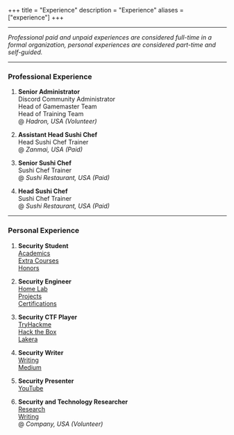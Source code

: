 +++
title = "Experience"
description = "Experience"
aliases = ["experience"]
+++

---

*Professional paid and unpaid experiences are considered full-time in a formal organization, personal experiences are considered part-time and self-guided.*

---

### Professional Experience

1. **Senior Administrator** \
 Discord Community Administrator \
 Head of Gamemaster Team \
 Head of Training Team \
 @ *Hadron, USA (Volunteer)*

2. **Assistant Head Sushi Chef** \
 Head Sushi Chef Trainer \
 @ *Zanmai, USA (Paid)*

3. **Senior Sushi Chef** \
 Sushi Chef Trainer \
 @ *Sushi Restaurant, USA (Paid)*

4. **Head Sushi Chef** \
 Sushi Chef Trainer \
 @ *Sushi Restaurant, USA (Paid)*

---

### Personal Experience

1. **Security Student** \
 [Academics](https://noahsec.pro/academics/) \
 [Extra Courses](https://noahsec.pro/courses/) \
 [Honors](https://noahsec.pro/honors/)

2. **Security Engineer** \
 [Home Lab](https://noahsec.pro/portfolio/) \
 [Projects](https://noahsec.pro/portfolio/) \
 [Certifications](https://noahsec.pro/certifications/) 

3. **Security CTF Player** \
 [TryHackme](https://noahsec.pro/competitions/) \
 [Hack the Box](https://noahsec.pro/competitions/) \
 [Lakera](https://noahsec.pro/competitions/) 

4. **Security Writer** \
 [Writing](https://noahsec.pro/writing/) \
 [Medium](https://medium.com/@noahsec) 

5. **Security Presenter** \
 [YouTube](https://youtube.com/@noahsec)

6. **Security and Technology Researcher** \
 [Research](https://noahsec.pro/research/) \
 [Writing](https://noahsec.pro/writing/) \
 @ *Company, USA (Volunteer)*

